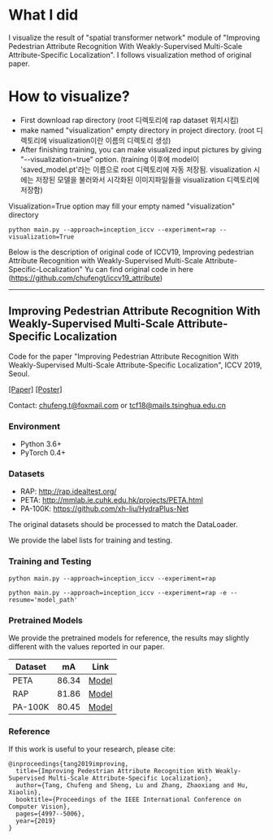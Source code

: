 # What I did

I visualize the result of "spatial transformer network" module of "Improving Pedestrian Attribute Recognition With Weakly-Supervised Multi-Scale Attribute-Specific Localization". I follows visualization method of original paper. 

# How to visualize?

- First download rap directory (root 디렉토리에 rap dataset 위치시킴)
- make named "visualization" empty directory in project directory. (root 디렉토리에 visualization이란 이름의 디렉토리 생성)
- After finishing training, you can make visualized input pictures by giving "--visualization=true" option. (training 이후에 model이 'saved_model.pt'라는 이름으로 root 디렉토리에 자동 저장됨. visualization 시에는 저장된 모델을 불러와서 시각화된 이미지파일들을 visualization 디렉토리에 저장함)

Visualization=True option may fill your empty named "visualization" directory

```
python main.py --approach=inception_iccv --experiment=rap --visualization=True
```

Below is the description of original code of ICCV19, Improving pedestrian Attribute Recognition with Weakly-Supervised Multi-Scale Attribute-Specific-Localization"
Yu can find original code in here (https://github.com/chufengt/iccv19_attribute)

--------------------

## Improving Pedestrian Attribute Recognition With Weakly-Supervised Multi-Scale Attribute-Specific Localization

Code for the paper "Improving Pedestrian Attribute Recognition With Weakly-Supervised Multi-Scale Attribute-Specific Localization", ICCV 2019, Seoul.

[[Paper]](https://arxiv.org/abs/1910.04562) [[Poster]](https://chufengt.github.io/publication/pedestrian-attribute/iccv_poster_id2029.pdf)

Contact: chufeng.t@foxmail.com or tcf18@mails.tsinghua.edu.cn

### Environment

- Python 3.6+
- PyTorch 0.4+

### Datasets

- RAP: http://rap.idealtest.org/
- PETA: http://mmlab.ie.cuhk.edu.hk/projects/PETA.html
- PA-100K: https://github.com/xh-liu/HydraPlus-Net

The original datasets should be processed to match the DataLoader.

We provide the label lists for training and testing.

### Training and Testing

```
python main.py --approach=inception_iccv --experiment=rap
```

```
python main.py --approach=inception_iccv --experiment=rap -e --resume='model_path'
```

### Pretrained Models

We provide the pretrained models for reference, the results may slightly different with the values reported in our paper.

| Dataset | mA    | Link                                                         |
| ------- | ----- | ------------------------------------------------------------ |
| PETA    | 86.34 | [Model](https://drive.google.com/file/d/1cvX43Qn_vydzT_jnmgwYUUe9hIA161PH/view?usp=sharing) |
| RAP     | 81.86 | [Model](https://drive.google.com/file/d/15paMK0-rKDsuzptDPK5kH2JuL8QO0HyS/view?usp=sharing) |
| PA-100K | 80.45 | [Model](https://drive.google.com/file/d/1xIw3jpvE1pDC3U464kcFJ58iSKCRNQ63/view?usp=sharing) |

### Reference

If this work is useful to your research, please cite:

```
@inproceedings{tang2019improving,
  title={Improving Pedestrian Attribute Recognition With Weakly-Supervised Multi-Scale Attribute-Specific Localization},
  author={Tang, Chufeng and Sheng, Lu and Zhang, Zhaoxiang and Hu, Xiaolin},
  booktitle={Proceedings of the IEEE International Conference on Computer Vision},
  pages={4997--5006},
  year={2019}
}
```
